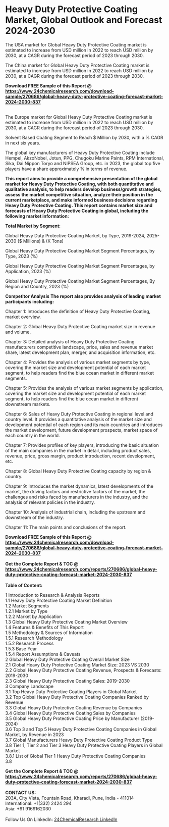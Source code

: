 <h1>Heavy Duty Protective Coating Market, Global Outlook and Forecast 2024-2030</h1><p>The USA market for Global Heavy Duty Protective Coating market is estimated to increase from USD million in 2022 to reach USD million by 2030, at a CAGR during the forecast period of 2023 through 2030.</p><p>
</p><p>The China market for Global Heavy Duty Protective Coating market is estimated to increase from USD million in 2022 to reach USD million by 2030, at a CAGR during the forecast period of 2023 through 2030.</p><div><b>Download FREE Sample of this Report @ 
            <a href="https://www.24chemicalresearch.com/download-sample/270686/global-heavy-duty-protective-coating-forecast-market-2024-2030-837">
            https://www.24chemicalresearch.com/download-sample/270686/global-heavy-duty-protective-coating-forecast-market-2024-2030-837</a></b></div><br><p>
</p><p>The Europe market for Global Heavy Duty Protective Coating market is estimated to increase from USD million in 2022 to reach USD million by 2030, at a CAGR during the forecast period of 2023 through 2030.</p><p>
Solvent Based Coating Segment to Reach $ Million by 2030, with a % CAGR in next six years.</p><p>
The global key manufacturers of Heavy Duty Protective Coating include Hempel, AkzoNobel, Jotun, PPG, Chugoku Marine Paints, RPM International, Sika, Dai Nippon Toryo and NIPSEA Group, etc. in 2023, the global top five players have a share approximately % in terms of revenue.</p><p>
<strong>This report aims to provide a comprehensive presentation of the global market for Heavy Duty Protective Coating, with both quantitative and qualitative analysis, to help readers develop business/growth strategies, assess the market competitive situation, analyze their position in the current marketplace, and make informed business decisions regarding Heavy Duty Protective Coating. This report contains market size and forecasts of Heavy Duty Protective Coating in global, including the following market information:</strong></p><p>
</p><p>
<strong>Total Market by Segment:</strong></p><p>
Global Heavy Duty Protective Coating Market, by Type, 2019-2024, 2025-2030 ($ Millions) &amp; (K Tons)</p><p>
Global Heavy Duty Protective Coating Market Segment Percentages, by Type, 2023 (%)</p><p>
</p><p>
Global Heavy Duty Protective Coating Market Segment Percentages, by Application, 2023 (%)</p><p>
</p><p>
Global Heavy Duty Protective Coating Market Segment Percentages, By Region and Country, 2023 (%)</p><p>
</p><p>
<strong>Competitor Analysis</strong>
<strong>The report also provides analysis of leading market participants including:</strong></p><p>
</p><p>
</p><p>
Chapter 1: Introduces the definition of Heavy Duty Protective Coating, market overview.</p><p>
Chapter 2: Global Heavy Duty Protective Coating market size in revenue and volume.</p><p>
Chapter 3: Detailed analysis of Heavy Duty Protective Coating manufacturers competitive landscape, price, sales and revenue market share, latest development plan, merger, and acquisition information, etc.</p><p>
Chapter 4: Provides the analysis of various market segments by type, covering the market size and development potential of each market segment, to help readers find the blue ocean market in different market segments.</p><p>
Chapter 5: Provides the analysis of various market segments by application, covering the market size and development potential of each market segment, to help readers find the blue ocean market in different downstream markets.</p><p>
Chapter 6: Sales of Heavy Duty Protective Coating in regional level and country level. It provides a quantitative analysis of the market size and development potential of each region and its main countries and introduces the market development, future development prospects, market space of each country in the world.</p><p>
Chapter 7: Provides profiles of key players, introducing the basic situation of the main companies in the market in detail, including product sales, revenue, price, gross margin, product introduction, recent development, etc.</p><p>
Chapter 8: Global Heavy Duty Protective Coating capacity by region &amp; country.</p><p>
Chapter 9: Introduces the market dynamics, latest developments of the market, the driving factors and restrictive factors of the market, the challenges and risks faced by manufacturers in the industry, and the analysis of relevant policies in the industry.</p><p>
Chapter 10: Analysis of industrial chain, including the upstream and downstream of the industry.</p><p>
Chapter 11: The main points and conclusions of the report.</p><div><b>Download FREE Sample of this Report @ 
            <a href="https://www.24chemicalresearch.com/download-sample/270686/global-heavy-duty-protective-coating-forecast-market-2024-2030-837">
            https://www.24chemicalresearch.com/download-sample/270686/global-heavy-duty-protective-coating-forecast-market-2024-2030-837</a></b></div><br><div><b>Get the Complete Report & TOC @ 
            <a href="https://www.24chemicalresearch.com/reports/270686/global-heavy-duty-protective-coating-forecast-market-2024-2030-837">
            https://www.24chemicalresearch.com/reports/270686/global-heavy-duty-protective-coating-forecast-market-2024-2030-837</a></b></div><br>
            <b>Table of Content:</b><p>1 Introduction to Research & Analysis Reports<br />
    1.1 Heavy Duty Protective Coating Market Definition<br />
    1.2 Market Segments<br />
        1.2.1 Market by Type<br />
        1.2.2 Market by Application<br />
    1.3 Global Heavy Duty Protective Coating Market Overview<br />
    1.4 Features & Benefits of This Report<br />
    1.5 Methodology & Sources of Information<br />
        1.5.1 Research Methodology<br />
        1.5.2 Research Process<br />
        1.5.3 Base Year<br />
        1.5.4 Report Assumptions & Caveats<br />
2 Global Heavy Duty Protective Coating Overall Market Size<br />
    2.1 Global Heavy Duty Protective Coating Market Size: 2023 VS 2030<br />
    2.2 Global Heavy Duty Protective Coating Revenue, Prospects & Forecasts: 2019-2030<br />
    2.3 Global Heavy Duty Protective Coating Sales: 2019-2030<br />
3 Company Landscape<br />
    3.1 Top Heavy Duty Protective Coating Players in Global Market<br />
    3.2 Top Global Heavy Duty Protective Coating Companies Ranked by Revenue<br />
    3.3 Global Heavy Duty Protective Coating Revenue by Companies<br />
    3.4 Global Heavy Duty Protective Coating Sales by Companies<br />
    3.5 Global Heavy Duty Protective Coating Price by Manufacturer (2019-2024)<br />
    3.6 Top 3 and Top 5 Heavy Duty Protective Coating Companies in Global Market, by Revenue in 2023<br />
    3.7 Global Manufacturers Heavy Duty Protective Coating Product Type<br />
    3.8 Tier 1, Tier 2 and Tier 3 Heavy Duty Protective Coating Players in Global Market<br />
        3.8.1 List of Global Tier 1 Heavy Duty Protective Coating Companies<br />
        3.8</p><div><b>Get the Complete Report & TOC @ 
            <a href="https://www.24chemicalresearch.com/reports/270686/global-heavy-duty-protective-coating-forecast-market-2024-2030-837">
            https://www.24chemicalresearch.com/reports/270686/global-heavy-duty-protective-coating-forecast-market-2024-2030-837</a></b></div><br><b>CONTACT US:</b><br>
            203A, City Vista, Fountain Road, Kharadi, Pune, India - 411014<br>
            International: +1(332) 2424 294<br>
            Asia: +91 9169162030 <br><br>
            Follow Us On LinkedIn: <a href="https://www.linkedin.com/company/24chemicalresearch/">24ChemicalResearch LinkedIn</a>